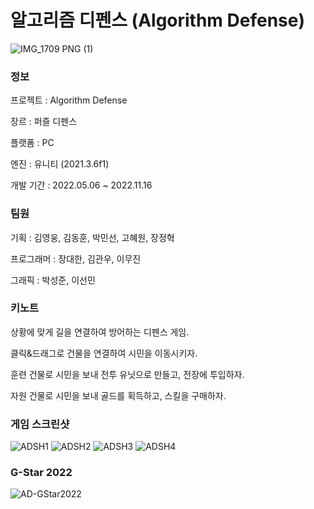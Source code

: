 # 알고리즘 디펜스 (Algorithm Defense)

![IMG_1709 PNG (1)](https://github.com/abouttt/Unity-Algorithm-Defense/assets/96161443/ea8a7ea3-509b-455e-81c9-61478b763856)

### 정보

프로젝트 : Algorithm Defense

장르 : 퍼즐 디펜스

플랫폼 : PC

엔진 : 유니티 (2021.3.6f1)

개발 기간 : 2022.05.06 ~ 2022.11.16

### 팀원
기획 : 김영웅, 김동훈, 박민선, 고혜원, 장정혁

프로그래머 : 장대한, 김관우, 이무진

그래픽 : 박성준, 이선민

### 키노트
상황에 맞게 길을 연결하여 방어하는 디펜스 게임.

클릭&드래그로 건물을 연결하여 시민을 이동시키자.

훈련 건물로 시민을 보내 전투 유닛으로 만들고, 전장에 투입하자.

자원 건물로 시민을 보내 골드를 획득하고, 스킬을 구매하자.

### 게임 스크린샷
![ADSH1](https://github.com/abouttt/Unity-Algorithm-Defense/assets/96161443/9cf6834e-36de-4bda-a012-906b5e05b6ec)
![ADSH2](https://github.com/abouttt/Unity-Algorithm-Defense/assets/96161443/cb2d5850-def6-45e9-ae1b-140bf7d52e97)
![ADSH3](https://github.com/abouttt/Unity-Algorithm-Defense/assets/96161443/f6d9cd2d-585c-421c-9a99-6e224aee98da)
![ADSH4](https://github.com/abouttt/Unity-Algorithm-Defense/assets/96161443/415bf0b3-6f3c-441d-81ce-a69829a2606b)

### G-Star 2022
![AD-GStar2022](https://github.com/abouttt/Unity-Algorithm-Defense/assets/96161443/fd00b2a9-c9e0-4ea8-9649-4d2456b3257e)

